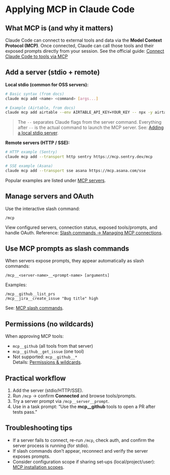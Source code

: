 # Applying MCP in Claude Code

## What MCP is (and why it matters)
Claude Code can connect to external tools and data via the **Model Context Protocol (MCP)**. Once connected, Claude can call those tools and their exposed prompts directly from your session. See the official guide: [Connect Claude Code to tools via MCP](https://docs.anthropic.com/en/docs/claude-code/mcp)

## Add a server (stdio + remote)
**Local stdio (common for OSS servers):**
```bash
# Basic syntax (from docs)
claude mcp add <name> <command> [args...]

# Example (Airtable, from docs)
claude mcp add airtable --env AIRTABLE_API_KEY=YOUR_KEY -- npx -y airtable-mcp-server
```
> The `--` separates Claude flags from the server command. Everything after `--` is the actual command to launch the MCP server. See: [Adding a local stdio server](https://docs.anthropic.com/en/docs/claude-code/mcp#option-1-add-a-local-stdio-server).

**Remote servers (HTTP / SSE):**
```bash
# HTTP example (Sentry)
claude mcp add --transport http sentry https://mcp.sentry.dev/mcp

# SSE example (Asana)
claude mcp add --transport sse asana https://mcp.asana.com/sse
```
Popular examples are listed under [MCP servers](https://docs.anthropic.com/en/docs/claude-code/mcp#popular-mcp-servers).

## Manage servers and OAuth
Use the interactive slash command:
```
/mcp
```
View configured servers, connection status, exposed tools/prompts, and handle OAuth. Reference: [Slash commands → Managing MCP connections](https://anthropic.mintlify.app/en/docs/claude-code/slash-commands#managing-mcp-connections).

## Use MCP prompts as slash commands
When servers expose prompts, they appear automatically as slash commands:
```
/mcp__<server-name>__<prompt-name> [arguments]
```
Examples:
```
/mcp__github__list_prs
/mcp__jira__create_issue "Bug title" high
```
See: [MCP slash commands](https://anthropic.mintlify.app/en/docs/claude-code/slash-commands#mcp-slash-commands).

## Permissions (no wildcards)
When approving MCP tools:
- `mcp__github` (all tools from that server)
- `mcp__github__get_issue` (one tool)
- Not supported: `mcp__github__*`  
Details: [Permissions & wildcards](https://anthropic.mintlify.app/en/docs/claude-code/slash-commands#mcp-permissions-and-wildcards).

## Practical workflow
1. Add the server (stdio/HTTP/SSE).  
2. Run `/mcp` → confirm **Connected** and browse tools/prompts.  
3. Try a server prompt via `/mcp__server__prompt`.  
4. Use in a task prompt: “Use the **mcp__github** tools to open a PR after tests pass.”

## Troubleshooting tips
- If a server fails to connect, re-run `/mcp`, check auth, and confirm the server process is running (for stdio).  
- If slash commands don’t appear, reconnect and verify the server exposes prompts.  
- Consider configuration scope if sharing set‑ups (local/project/user): [MCP installation scopes](https://docs.anthropic.com/en/docs/claude-code/mcp#mcp-installation-scopes).
